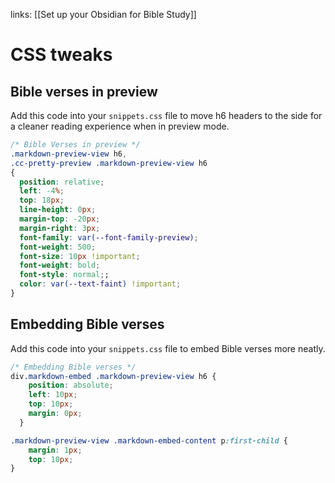 links: [[Set up your Obsidian for Bible Study]]
# CSS tweaks
## Bible verses in preview
Add this code into your `snippets.css` file to move h6 headers to the side for a cleaner reading experience when in preview mode.

```css
/* Bible Verses in preview */
.markdown-preview-view h6,
.cc-pretty-preview .markdown-preview-view h6
{
  position: relative;
  left: -4%;
  top: 18px;
  line-height: 0px;
  margin-top: -20px;
  margin-right: 3px;
  font-family: var(--font-family-preview);
  font-weight: 500;
  font-size: 10px !important;
  font-weight: bold;
  font-style: normal;;
  color: var(--text-faint) !important;
}
```

## Embedding Bible verses
Add this code into your `snippets.css` file to embed Bible verses more neatly.

```css
/* Embedding Bible verses */
div.markdown-embed .markdown-preview-view h6 {
    position: absolute;
    left: 10px;
    top: 10px;
    margin: 0px;
  }

.markdown-preview-view .markdown-embed-content p:first-child {
    margin: 1px;
    top: 10px;
}
```
